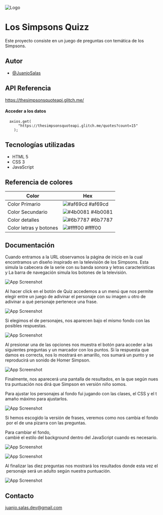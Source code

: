 
![Logo](https://dev-to-uploads.s3.amazonaws.com/uploads/articles/th5xamgrr6se0x5ro4g6.png)


# Los Simpsons Quizz

Este proyecto consiste en un juego  de preguntas con temática de los Simpsons.




## Autor

- [@JuanjoSalas](https://www.github.com/JuanjoSalas)


## API Referencia

https://thesimpsonsquoteapi.glitch.me/

#### Acceder a los datos

```http
  axios.get(
      "https://thesimpsonsquoteapi.glitch.me/quotes?count=15"
    );
```


## Tecnologías utilizadas

- HTML 5
- CSS 3
- JavaScript

## Referencia de colores

| Color             | Hex                                                                |
| ----------------- | ------------------------------------------------------------------ |
| Color Primario | ![#af69cd](https://via.placeholder.com/10/af69cd?text=+) #af69cd |
| Color Secundario | ![#4b0081](https://via.placeholder.com/10/4b0081?text=+) #4b0081 |
| Color detalles | ![#6b7787](https://via.placeholder.com/10/6b7787?text=+) #6b7787 |
| Color letras y botones | ![#ffff00](https://via.placeholder.com/10/ffff00?text=+) #ffff00 |


## Documentación

Cuando entramos a la URL observamos la página de inicio en la cual encontramos un diseño inspirado en la televisión de los Simpsons. Esta simula la cabecera de la serie con su banda sonora y letras características y La barra de navegación simula los botones de la televisión.

![App Screenshot](https://via.placeholder.com/468x300?text=App+Screenshot+Here)

Al hacer click en el botón de Quiz accedemos a un menú que nos permite elegir entre un juego de adivinar el personaje con su imagen u otro de adivinar a qué personaje pertenece una frase.

![App Screenshot](https://via.placeholder.com/468x300?text=App+Screenshot+Here)

Si elegimos el de personajes, nos aparecen bajo el mismo fondo con las posibles respuestas.

![App Screenshot](https://via.placeholder.com/468x300?text=App+Screenshot+Here)

Al presionar una de las opciones nos muestra el botón para acceder a las siguientes preguntas y un marcador con los puntos.
Si la respuesta que damos es correcta, nos lo mostrará en amarillo, nos sumará un punto y se reproducirá un sonido de Homer Simpson.

![App Screenshot](https://via.placeholder.com/468x300?text=App+Screenshot+Here)

Finalmente, nos aparecerá una pantalla de resultados, en la que según nuestra puntuación nos dirá que Simpson en versión niño somos.

Para ajustar los personajes al fondo fui jugando con las clases, el CSS y el tamaño máximo para ajustarlos.

![App Screenshot](https://via.placeholder.com/468x300?text=App+Screenshot+Here)

Si hemos escogido la versión de frases, veremos como nos cambia el fondo por el de una pizarra con las preguntas.

Para cambiar el fondo, cambié el estilo del background dentro del JavaScript cuando es necesario.

![App Screenshot](https://via.placeholder.com/468x300?text=App+Screenshot+Here)

![App Screenshot](https://via.placeholder.com/468x300?text=App+Screenshot+Here)


Al finalizar las diez preguntas nos mostrará los resultados donde esta vez el personaje será un adulto según nuestra puntuación.

![App Screenshot](https://via.placeholder.com/468x300?text=App+Screenshot+Here)


## Contacto

juanjo.salas.dev@gmail.com

